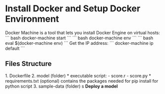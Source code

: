 
<h1>Install Docker and Setup Docker Environment</h1>
Docker Machine is a tool that lets you install Docker Engine on virtual hosts:
``` bash
docker-machine start
```
``` bash
docker-machine env
```
``` bash
eval $(docker-machine env)
```
Get the IP address:
```
docker-machine ip default
```
<h2>Files Structure</h2>
1. Dockerfile
2. model (folder)
	* executable script:
		- score.r
		- score.py
	* requirements.txt (optional) contains the packages needed for pip install for python script
3. sample-data (folder)
s
<b>Deploy a model</b>
